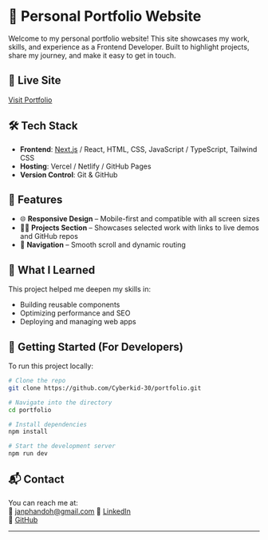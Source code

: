 # 💼 Personal Portfolio Website

Welcome to my personal portfolio website! This site showcases my work, skills, and experience as a Frontend Developer. Built to highlight projects, share my journey, and make it easy to get in touch.

## 🔗 Live Site

[Visit Portfolio](https://portfolio-dusky-seven-85.vercel.app/)

## 🛠️ Tech Stack

- **Frontend**: [Next.js](https://nextjs.org/) / React, HTML, CSS, JavaScript / TypeScript, Tailwind CSS
- **Hosting**: Vercel / Netlify / GitHub Pages
- **Version Control**: Git & GitHub

## 📂 Features

- 🌐 **Responsive Design** – Mobile-first and compatible with all screen sizes
- 🧑‍💻 **Projects Section** – Showcases selected work with links to live demos and GitHub repos
- 🧭 **Navigation** – Smooth scroll and dynamic routing

## 🧠 What I Learned

This project helped me deepen my skills in:

- Building reusable components
- Optimizing performance and SEO
- Deploying and managing web apps

## 🚀 Getting Started (For Developers)

To run this project locally:

```bash
# Clone the repo
git clone https://github.com/Cyberkid-30/portfolio.git

# Navigate into the directory
cd portfolio

# Install dependencies
npm install

# Start the development server
npm run dev
```

## 📬 Contact

You can reach me at:  
📧 janphandoh@gmail.com
📱 [LinkedIn](https://www.linkedin.com/in/kwabena-eyiah-phandoh-a69b61321?lipi=urn%3Ali%3Apage%3Ad_flagship3_profile_view_base_contact_details%3BpqkXpZFuRui7bfVV4N7P8Q%3D%3D)  
🐙 [GitHub](https://github.com/Cyberkid-30)

---
